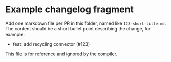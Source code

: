 # Example changelog fragment

Add one markdown file per PR in this folder, named like `123-short-title.md`.
The content should be a short bullet point describing the change, for example:

- feat: add recycling connector (#123)

This file is for reference and ignored by the compiler.
